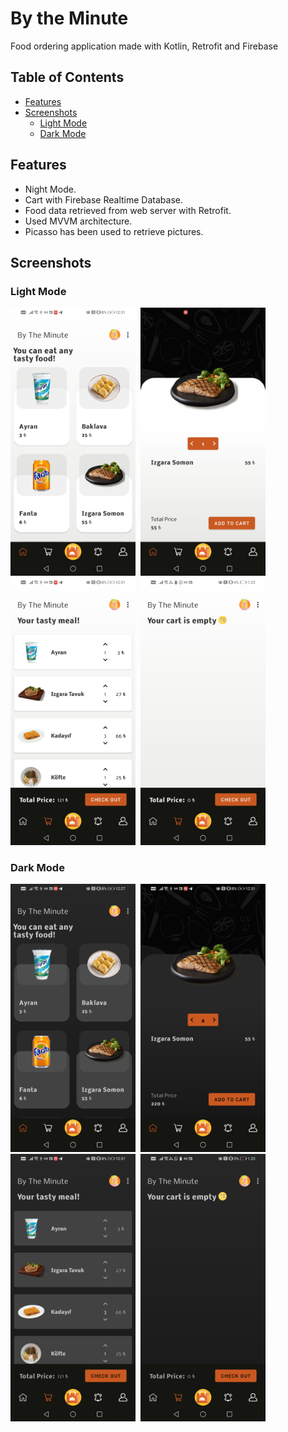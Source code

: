 # By the Minute
Food ordering application made with Kotlin, Retrofit and Firebase

## Table of Contents
- [Features](#features)
- [Screenshots](#screenshots)
  - [Light Mode](#light-mode)
  - [Dark Mode](#dark-mode)


## Features

- Night Mode.
- Cart with Firebase Realtime Database.
- Food data retrieved from web server with Retrofit.
- Used MVVM architecture.
- Picasso has been used to retrieve pictures.

## Screenshots

### Light Mode
<img src="/screenshots/screen_light.jpg" width="200">&nbsp;&nbsp;<img src="/screenshots/screen_light_2.jpg" width="200">&nbsp;&nbsp;<img src="/screenshots/screen_light_3.jpg" width="200">&nbsp;&nbsp;<img src="/screenshots/screen_light_4.jpg" width="200">

### Dark Mode

<img src="/screenshots/screen_dark.jpg" width="200">&nbsp;&nbsp;<img src="/screenshots/screen_dark_2.jpg" width="200">&nbsp;&nbsp;<img src="/screenshots/screen_dark_3.jpg" width="200">&nbsp;&nbsp;<img src="/screenshots/screen_dark_4.jpg" width="200">
